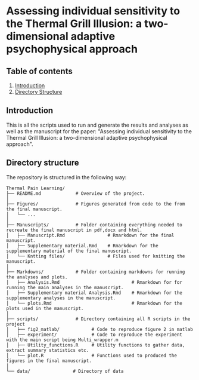 # Assessing individual sensitivity to the Thermal Grill Illusion: a two-dimensional adaptive psychophysical approach 


## Table of contents
1. [Introduction](#introduction)
2. [Directory Structure](#directory-structure)

## Introduction
This is all the scripts used to run and generate the results and analyses as well as the manuscript for the paper:
"Assessing individual sensitivity to the Thermal Grill Illusion:  a two-dimensional adaptive psychophysical approach".

## Directory structure

The repository is structured in the following way:

```         
Thermal Pain Learning/
├── README.md             # Overview of the project.
│
├── Figures/              # Figures generated from code to the from the final manuscript.
│   └── ... 
│
├── Manuscripts/          # Folder containing everything needed to recreate the final manuscript in pdf,docx and html.
│   ├── Manuscript.Rmd                # Rmarkdown for the final manuscript.
│   ├── Supplementary material.Rmd    # Rmarkdown for the supplementary material of the final manuscript.
│   └── Kntting files/                # Files used for knitting the manuscript.
│
├── Markdowns/            # Folder containing markdowns for running the analyses and plots.
│   ├── Analysis.Rmd                           # Rmarkdown for for running the main analyses in the manuscript.
│   ├── Supplementary material Analysis.Rmd    # Rmarkdown for the supplementary analyses in the manuscript.
│   └── plots.Rmd                              # Rmarkdown for the plots used in the manuscript.
│
├── scripts/              # Directory containing all R scripts in the project
│   ├── fig2_matlab/            # Code to reproduce figure 2 in matlab
│   ├── experiment/             # Code to reproduce the experiment with the main script being Multi_wrapper.m
│   ├── Utility_functions.R     # Utility functions to gather data, extract summary statistics etc.
│   └── plot.R                  # Functions used to produced the figures in the final manuscript.
│
└── data/                # Directory of data


```
